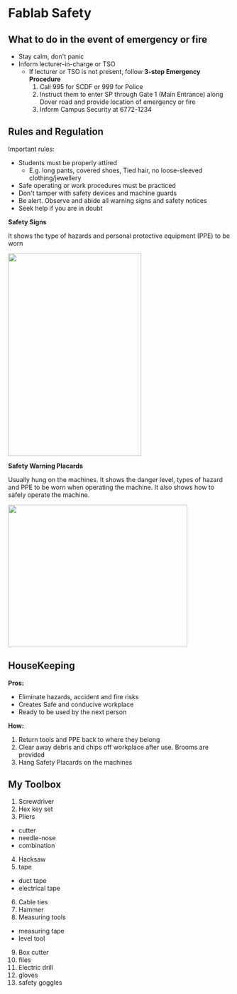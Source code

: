 # Fablab Safety

## What to do in the event of emergency or fire

- Stay calm, don't panic
- Inform lecturer-in-charge or TSO
  - If lecturer or TSO is not present, follow **3-step Emergency Procedure**
    1. Call 995 for SCDF or 999 for Police
    2. Instruct them to enter SP through Gate 1 (Main Entrance) along Dover road and provide location of emergency or fire
    3. Inform Campus Security at 6772-1234

## Rules and Regulation

Important rules:

- Students must be properly attired
  - E.g. long pants, covered shoes, Tied hair, no loose-sleeved clothing/jewellery
- Safe operating or work procedures must be practiced
- Don't tamper with safety devices and machine guards
- Be alert. Observe and abide all warning signs and safety notices
- Seek help if you are in doubt

**Safety Signs**

It shows the type of hazards and personal protective equipment (PPE) to be worn

<img src="/EP1000/images/safety_signs.png" style="width:300px;height:455px;"><br>

**Safety Warning Placards**

Usually hung on the machines. It shows the danger level, types of hazard and PPE to be worn when operating the machine. It also shows how to safely operate the machine.

<img src="/EP1000/images/safety_placard.png" style="width:403.5px;height:320px;"><br>

## HouseKeeping

**Pros:**
- Eliminate hazards, accident and fire risks
- Creates Safe and conducive workplace
- Ready to be used by the next person

**How:**
1. Return tools and PPE back to where they belong
2. Clear away debris and chips off workplace after use. Brooms are provided
3. Hang Safety Placards on the machines

## My Toolbox

1. Screwdriver
2. Hex key set
3. Pliers
  - cutter
  - needle-nose
  - combination
4. Hacksaw
5. tape
  - duct tape
  - electrical tape
6. Cable ties
7. Hammer
8. Measuring tools
  - measuring tape
  - level tool
9. Box cutter
10. files
11. Electric drill
12. gloves
13. safety goggles
